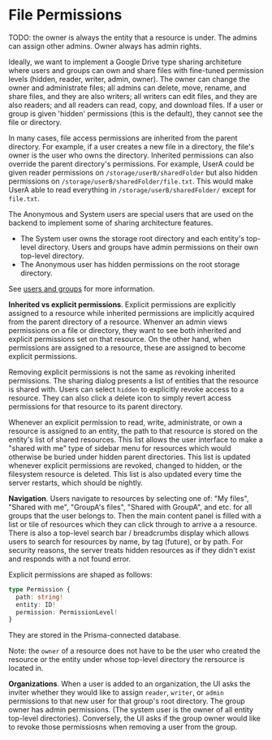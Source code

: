 # File Permissions

TODO: the owner is always the entity that a resource is under. The admins can assign other admins. Owner always has admin rights.

Ideally, we want to implement a Google Drive type sharing architeture where users and groups can own and share files with fine-tuned permission levels (hidden, reader, writer, admin, owner). The owner can change the owner and administrate files; all admins can delete, move, rename, and share files, and they are also writers; all writers can edit files, and they are also readers; and all readers can read, copy, and download files. If a user or group is given 'hidden' permissions (this is the default), they cannot see the file or directory.

In many cases, file access permissions are inherited from the parent directory. For example, if a user creates a new file in a directory, the file's owner is the user who owns the directory. Inherited permissions can also override the parent directory's permissions. For example, UserA could be given reader permissions on `/storage/userB/sharedFolder` but also hidden permissions on `/storage/userB/sharedFolder/file.txt`. This would make UserA able to read everything in `/storage/userB/sharedFolder/` except for `file.txt`.

The Anonymous and System users are special users that are used on the backend to implement some of sharing architecture features.

- The System user owns the storage root directory and each entity's top-level directory. Users and groups have admin permissions on their own top-level directory.
- The Anonymous user has hidden permissions on the root storage directory.

See [users and groups](/docs/users_and_groups.md) for more information.

**Inherited vs explicit permissions**. Explicit permissions are explicitly assigned to a resource while inherited permissions are implicitly acquired from the parent directory of a resource. Whenver an admin views permissions on a file or directory, they want to see both inherited and explicit permissions set on that resource. On the other hand, when permissions are assigned to a resource, these are assigned to become explicit permissions.

Removing explicit permissions is not the same as revoking inherited permissions. The sharing dialog presents a list of entities that the resource is shared with. Users can select `hidden` to explicitly revoke access to a resource. They can also click a delete icon to simply revert access permissions for that resource to its parent directory.

Whenever an explicit permission to read, write, administrate, or own a resource is assigned to an entity, the path to that resource is stored on the entity's list of shared resources. This list allows the user interface to make a "shared with me" type of sidebar menu for resources which would otherwise be buried under hidden parent directories. This list is updated whenever explicit permissions are revoked, changed to hidden, or the filesystem resource is deleted. This list is also updated every time the server restarts, which should be nightly.

**Navigation**. Users navigate to resources by selecting one of: "My files", "Shared with me", "GroupA's files", "Shared with GroupA", and etc. for all groups that the user belongs to. Then the main content panel is filled with a list or tile of resources which they can click through to arrive a a resource. There is also a top-level search bar / breadcrumbs display which allows users to search for resources by name, by tag (future), or by path. For security reasons, the server treats hidden resources as if they didn't exist and responds with a not found error.

Explicit permissions are shaped as follows:

```ts
type Permission {
  path: string!
  entity: ID!
  permission: PermissionLevel!
}
```

They are stored in the Prisma-connected database.

Note: the `owner` of a resource does not have to be the user who created the resource or the entity under whose top-level directory the rersource is located in.

**Organizations**. When a user is added to an organization, the UI asks the inviter whether they would like to assign `reader`, `writer`, or `admin` permissions to that new user for that group's root directory. The group owner has admin permissions. (The system user is the owner of all entity top-level directories). Conversely, the UI asks if the group owner would like to revoke those permissiosns when removing a user from the group.
